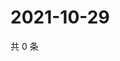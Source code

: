 # 2021-10-29

共 0 条

<!-- BEGIN WEIBO -->
<!-- 最后更新时间 Fri Oct 29 2021 17:13:53 GMT+0800 (China Standard Time) -->

<!-- END WEIBO -->
